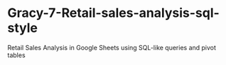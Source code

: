 # Gracy-7-Retail-sales-analysis-sql-style
Retail Sales Analysis in Google Sheets using SQL-like queries and pivot tables
